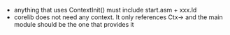 - anything that uses ContextInit() must include start.asm + xxx.ld
- corelib does not need any context. It only references Ctx-> and the main module should be the one that provides it